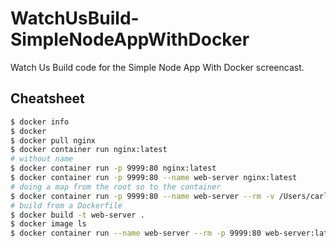 # WatchUsBuild-SimpleNodeAppWithDocker
Watch Us Build code for the Simple Node App With Docker screencast.

## Cheatsheet

``` bash
$ docker info
$ docker
$ docker pull nginx
$ docker container run nginx:latest
# without name
$ docker container run -p 9999:80 nginx:latest
$ docker container run -p 9999:80 --name web-server nginx:latest
# doing a map from the root so to the container
$ docker container run -p 9999:80 --name web-server --rm -v /Users/carloscarvallo/dev/screencasts/nodeapp-with-docker/nginx/html:/usr/share/nginx/html nginx:latest
# build from a Dockerfile
$ docker build -t web-server .
$ docker image ls
$ docker container run --name web-server --rm -p 9999:80 web-server:latest
```